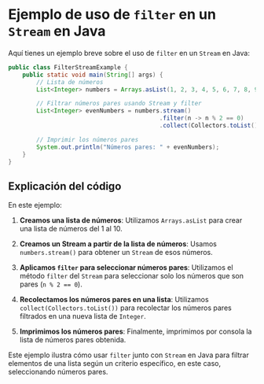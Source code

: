 # Ejemplo de uso de `filter` en un `Stream` en Java

Aquí tienes un ejemplo breve sobre el uso de `filter` en un `Stream` en Java:

```java
public class FilterStreamExample {
    public static void main(String[] args) {
        // Lista de números
        List<Integer> numbers = Arrays.asList(1, 2, 3, 4, 5, 6, 7, 8, 9, 10);

        // Filtrar números pares usando Stream y filter
        List<Integer> evenNumbers = numbers.stream()
                                           .filter(n -> n % 2 == 0)
                                           .collect(Collectors.toList());

        // Imprimir los números pares
        System.out.println("Números pares: " + evenNumbers);
    }
}

```

## Explicación del código

En este ejemplo:

1. **Creamos una lista de números**: Utilizamos `Arrays.asList` para crear una lista de números del 1 al 10.

2. **Creamos un Stream a partir de la lista de números**: Usamos `numbers.stream()` para obtener un `Stream` de esos números.

3. **Aplicamos `filter` para seleccionar números pares**: Utilizamos el método `filter` del `Stream` para seleccionar solo los números que son pares (`n % 2 == 0`).

4. **Recolectamos los números pares en una lista**: Utilizamos `collect(Collectors.toList())` para recolectar los números pares filtrados en una nueva lista de `Integer`.

5. **Imprimimos los números pares**: Finalmente, imprimimos por consola la lista de números pares obtenida.

Este ejemplo ilustra cómo usar `filter` junto con `Stream` en Java para filtrar elementos de una lista según un criterio específico, en este caso, seleccionando números pares.


